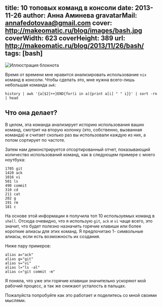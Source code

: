 title: 10 топовых команд в консоли
date: 2013-11-26
author: Анна Аминева
gravatarMail: annafedotovaa@gmail.com
cover: http://makeomatic.ru/blog/images/bash.jpg
coverWidth: 623
coverHeight: 389
url: http://makeomatic.ru/blog/2013/11/26/bash/
tags: [bash]
---

![Иллюстрация блокнота](/blog/images/bash.jpg)

Время от времени мне нравится анализировать использование `nix` команд в консоли. Чтобы сделать это, мне нужна всего-лишь небольшая команда `awk`:

`history | awk '{a[$2]++}END{for(i in a){print a[i] " " i}}' | sort -rn | head`


<!-- more -->

## Что она делает?

В целом, эта команда анализирует историю использования ваших команд, смотрит на вторую колонку (это, собственно, вызванная команда) и считает сколько раз вы использовали каждую из них, а потом сортирует по частоте.

Затем нам демонстрируется отсортированный отчет, показывающий количество использований команд, как в следующем примере с моего ноутбука:

``` 
1705 git
1420 ack
1016 vi
501 ls
490 commit
310 cd
211 cat
202 g
191 rm
181 c
```

На основе этой информации я получила топ 10 используемых команд в `shell`. Отсюда очевидно, что я использую `git`, `ack` и `vi` чаще всего, это значит, что будет полезно назначить горячие клавиши или более короткие алиасы для этих команд. Я предпочитаю 1- символьные алиасы, если есть возможность их создания.

Ниже пару примеров:
```
alias a="ack"
alias g="git"
alias v="vi"
alias l="ls -al"
alias c="git commit -m"
```

Я поняла, что уже эти горячие клавиши значительно ускоряют мой рабочий процесс, а так же снижают усталость в пальцах.

Пожалуйста попробуйте как это работает и поделитесь со мной своими мыслями.



